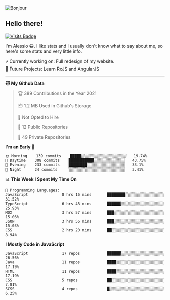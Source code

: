 ![Bonjour](https://i.redd.it/ayih4qogh2a51.png)

## Hello there!
[![Visits Badge](https://badges.pufler.dev/visits/PandaSekh/PandaSekh)](https://alessiofranceschi.me)

I'm Alessio 😀. I like stats and I usually don't know what to say about me, so here's some stats and very little info.

⚡ Currently working on: Full redesign of my website.  
🤔 Future Projects: Learn RxJS and AngularJS

---

<!--START_SECTION:waka-->
**🐱 My Github Data** 

> 🏆 389 Contributions in the Year 2021
 > 
> 📦 1.2 MB Used in Github's Storage 
 > 
> 🚫 Not Opted to Hire
 > 
> 📜 12 Public Repositories 
 > 
> 🔑 49 Private Repositories  
 > 
**I'm an Early 🐤** 

```text
🌞 Morning    139 commits    █████░░░░░░░░░░░░░░░░░░░░   19.74% 
🌆 Daytime    308 commits    ███████████░░░░░░░░░░░░░░   43.75% 
🌃 Evening    233 commits    ████████░░░░░░░░░░░░░░░░░   33.1% 
🌙 Night      24 commits     ░░░░░░░░░░░░░░░░░░░░░░░░░   3.41%

```


📊 **This Week I Spent My Time On** 

```text
💬 Programming Languages: 
JavaScript               8 hrs 16 mins       ████████░░░░░░░░░░░░░░░░░   31.52% 
TypeScript               6 hrs 48 mins       ██████░░░░░░░░░░░░░░░░░░░   25.93% 
MDX                      3 hrs 57 mins       ███░░░░░░░░░░░░░░░░░░░░░░   15.06% 
JSON                     3 hrs 56 mins       ███░░░░░░░░░░░░░░░░░░░░░░   15.03% 
CSS                      2 hrs 20 mins       ██░░░░░░░░░░░░░░░░░░░░░░░   8.94%

```

**I Mostly Code in JavaScript** 

```text
JavaScript               17 repos            ██████░░░░░░░░░░░░░░░░░░░   26.56% 
Java                     11 repos            ████░░░░░░░░░░░░░░░░░░░░░   17.19% 
HTML                     11 repos            ████░░░░░░░░░░░░░░░░░░░░░   17.19% 
CSS                      5 repos             ██░░░░░░░░░░░░░░░░░░░░░░░   7.81% 
SCSS                     4 repos             █░░░░░░░░░░░░░░░░░░░░░░░░   6.25%

```



<!--END_SECTION:waka-->
